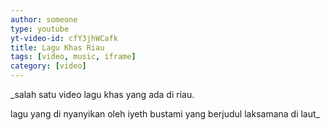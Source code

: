 ```yaml
---
author: someone
type: youtube
yt-video-id: cfY3jhWCafk
title: Lagu Khas Riau
tags: [video, music, iframe]
category: [video]
---
```

_salah satu video lagu khas yang ada di riau.

lagu yang di nyanyikan oleh iyeth bustami yang berjudul laksamana di laut_


